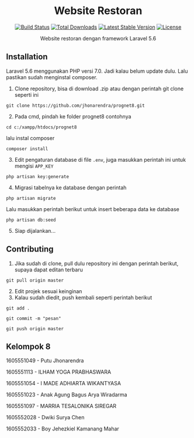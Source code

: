 <h1 align="center">Website Restoran</h1>
<p align="center">
<a href="https://travis-ci.org/laravel/framework"><img src="https://travis-ci.org/laravel/framework.svg" alt="Build Status"></a>
<a href="https://packagist.org/packages/laravel/framework"><img src="https://poser.pugx.org/laravel/framework/d/total.svg" alt="Total Downloads"></a>
<a href="https://packagist.org/packages/laravel/framework"><img src="https://poser.pugx.org/laravel/framework/v/stable.svg" alt="Latest Stable Version"></a>
<a href="https://packagist.org/packages/laravel/framework"><img src="https://poser.pugx.org/laravel/framework/license.svg" alt="License"></a>
</p>
<p align="center">Website restoran dengan framework Laravel 5.6</p>

## Installation

Laravel 5.6 menggunakan PHP versi 7.0. Jadi kalau belum update dulu. Lalu pastikan sudah menginstal composer.

1. Clone repository, bisa di download .zip atau dengan perintah git clone seperti ini

```
git clone https://github.com/jhonarendra/prognet8.git
```

2. Pada cmd, pindah ke folder prognet8 contohnya

```
cd c:/xampp/htdocs/prognet8
```

lalu instal composer

```
composer install
```

3. Edit pengaturan database di file `.env`, juga masukkan perintah ini untuk mengisi `APP_KEY`

```
php artisan key:generate
```

4. Migrasi tabelnya ke database dengan perintah

```
php artisan migrate
```

Lalu masukkan perintah berikut untuk insert beberapa data ke database

```
php artisan db:seed
```

5. Siap dijalankan... 

## Contributing

1. Jika sudah di clone, pull dulu repository ini dengan perintah berikut, supaya dapat editan terbaru

```
git pull origin master
```

2. Edit projek sesuai keinginan
3. Kalau sudah diedit, push kembali seperti perintah berikut

```
git add .
```

```
git commit -m "pesan"
```

```
git push origin master
```

## Kelompok 8

<p>1605551049 - Putu Jhonarendra</p>
<p>1605551113 - ILHAM YOGA PRABHASWARA</p>
<p>1605551054 - I MADE ADHIARTA WIKANTYASA</p>
<p>1605551023 - Anak Agung Bagus Arya Wiradarma</p>
<p>1605551097 - MARRIA TESALONIKA SIREGAR</p>
<p>1605552028 - Dwiki Surya Chen</p>
<p>1605552033 - Boy Jehezkiel Kamanang Mahar</p>